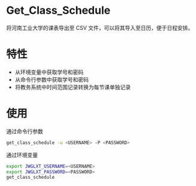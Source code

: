 # Get_Class_Schedule 
将河南工业大学的课表导出至 CSV 文件，可以将其导入至日历，便于日程安排。  

# 特性
- 从环境变量中获取学号和密码
- 从命令行参数中获取学号和密码
- 将教务系统中时间范围记录转换为每节课单独记录

# 使用
通过命令行参数  
``` bash
get_class_schedule -u <USERNAME> -P <PASSWORD>
```
  
通过环境变量
``` bash
export JWGLXT_USERNAME=<USERNAME>
export JWGLXT_PASSWORD=<PASSWORD>
get_class_schedule
```